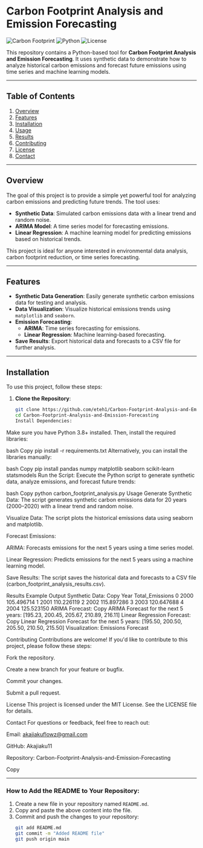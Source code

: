 # Carbon Footprint Analysis and Emission Forecasting

![Carbon Footprint](https://img.shields.io/badge/Carbon-Footprint-green) ![Python](https://img.shields.io/badge/Python-3.8%2B-blue) ![License](https://img.shields.io/badge/License-MIT-orange)

This repository contains a Python-based tool for **Carbon Footprint Analysis and Emission Forecasting**. It uses synthetic data to demonstrate how to analyze historical carbon emissions and forecast future emissions using time series and machine learning models.

---

## Table of Contents
1. [Overview](#overview)
2. [Features](#features)
3. [Installation](#installation)
4. [Usage](#usage)
5. [Results](#results)
6. [Contributing](#contributing)
7. [License](#license)
8. [Contact](#contact)

---

## Overview

The goal of this project is to provide a simple yet powerful tool for analyzing carbon emissions and predicting future trends. The tool uses:
- **Synthetic Data**: Simulated carbon emissions data with a linear trend and random noise.
- **ARIMA Model**: A time series model for forecasting emissions.
- **Linear Regression**: A machine learning model for predicting emissions based on historical trends.

This project is ideal for anyone interested in environmental data analysis, carbon footprint reduction, or time series forecasting.

---

## Features

- **Synthetic Data Generation**: Easily generate synthetic carbon emissions data for testing and analysis.
- **Data Visualization**: Visualize historical emissions trends using `matplotlib` and `seaborn`.
- **Emission Forecasting**:
  - **ARIMA**: Time series forecasting for emissions.
  - **Linear Regression**: Machine learning-based forecasting.
- **Save Results**: Export historical data and forecasts to a CSV file for further analysis.

---

## Installation

To use this project, follow these steps:

1. **Clone the Repository**:
   ```bash
   git clone https://github.com/eteh1/Carbon-Footprint-Analysis-and-Emission-Forecasting.git
   cd Carbon-Footprint-Analysis-and-Emission-Forecasting
   Install Dependencies:
Make sure you have Python 3.8+ installed. Then, install the required libraries:

bash
Copy
pip install -r requirements.txt
Alternatively, you can install the libraries manually:

bash
Copy
pip install pandas numpy matplotlib seaborn scikit-learn statsmodels
Run the Script:
Execute the Python script to generate synthetic data, analyze emissions, and forecast future trends:

bash
Copy
python carbon_footprint_analysis.py
Usage
Generate Synthetic Data:
The script generates synthetic carbon emissions data for 20 years (2000–2020) with a linear trend and random noise.

Visualize Data:
The script plots the historical emissions data using seaborn and matplotlib.

Forecast Emissions:

ARIMA: Forecasts emissions for the next 5 years using a time series model.

Linear Regression: Predicts emissions for the next 5 years using a machine learning model.

Save Results:
The script saves the historical data and forecasts to a CSV file (carbon_footprint_analysis_results.csv).

Results
Example Output
Synthetic Data:
Copy
   Year  Total_Emissions
0  2000        105.496714
1  2001        110.226119
2  2002        115.897286
3  2003        120.647688
4  2004        125.523150
ARIMA Forecast:
Copy
ARIMA Forecast for the next 5 years: [195.23, 200.45, 205.67, 210.89, 216.11]
Linear Regression Forecast:
Copy
Linear Regression Forecast for the next 5 years: [195.50, 200.50, 205.50, 210.50, 215.50]
Visualization:
Emissions Forecast

Contributing
Contributions are welcome! If you'd like to contribute to this project, please follow these steps:

Fork the repository.

Create a new branch for your feature or bugfix.

Commit your changes.

Submit a pull request.

License
This project is licensed under the MIT License. See the LICENSE file for details.

Contact
For questions or feedback, feel free to reach out:

Email: akajiakuflowz@gmail.com 

GitHub: Akajiaku11

Repository: Carbon-Footprint-Analysis-and-Emission-Forecasting

Copy

---

### How to Add the README to Your Repository:
1. Create a new file in your repository named `README.md`.
2. Copy and paste the above content into the file.
3. Commit and push the changes to your repository:
   ```bash
   git add README.md
   git commit -m "Added README file"
   git push origin main
